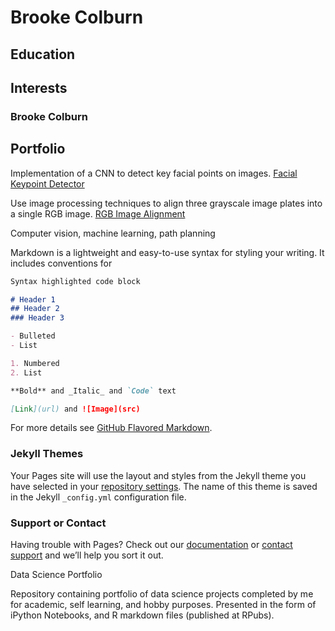 # Brooke Colburn

## Education

## Interests
### Brooke Colburn

## Portfolio
Implementation of a CNN to detect key facial points on images.
[Facial Keypoint Detector](https://github.com/brookejeancolburn/brookejeancolburn.github.io/blob/master/Detecting%20Facial%20Keypoints.ipynb)

Use image processing techniques to align three grayscale image plates into a single RGB image.
[RGB Image Alignment](https://github.com/brookejeancolburn/brookejeancolburn.github.io/blob/master/RGB%20Channel%20Alignment.ipynb)

Computer vision, machine learning, path planning

Markdown is a lightweight and easy-to-use syntax for styling your writing. It includes conventions for

```markdown
Syntax highlighted code block

# Header 1
## Header 2
### Header 3

- Bulleted
- List

1. Numbered
2. List

**Bold** and _Italic_ and `Code` text

[Link](url) and ![Image](src)
```

For more details see [GitHub Flavored Markdown](https://guides.github.com/features/mastering-markdown/).

### Jekyll Themes

Your Pages site will use the layout and styles from the Jekyll theme you have selected in your [repository settings](https://github.com/brookejeancolburn/brookejeancolburn.github.io/settings). The name of this theme is saved in the Jekyll `_config.yml` configuration file.

### Support or Contact

Having trouble with Pages? Check out our [documentation](https://help.github.com/categories/github-pages-basics/) or [contact support](https://github.com/contact) and we’ll help you sort it out.

Data Science Portfolio

Repository containing portfolio of data science projects completed by me for academic, self learning, and hobby purposes. Presented in the form of iPython Notebooks, and R markdown files (published at RPubs).
